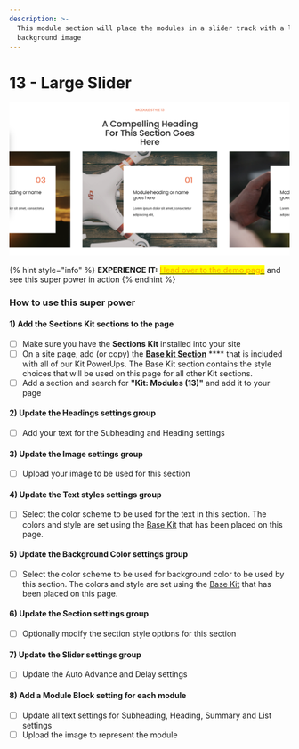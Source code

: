 ```yaml
---
description: >-
  This module section will place the modules in a slider track with a large
  background image
---
```


# 13 - Large Slider

![](<../../../.gitbook/assets/Screen Shot 2022-01-16 at 9.46.33 AM.png>)

{% hint style="info" %}
**EXPERIENCE IT:** [<mark style="color:orange;">Head over to the demo page</mark>](https://powerupkit.thinkific.com/pages/modules) and see this super power in action
{% endhint %}



### How to use this super power

#### 1) Add the Sections Kit sections to the page

* [ ] Make sure you have the **Sections Kit** installed into your site
* [ ] On a site page, add (or copy) the [**Base kit Section**](../../kit-common-sections/base-kit.md) **** that is included with all of our Kit PowerUps. The Base Kit section contains the style choices that will be used on this page for all other Kit sections.&#x20;
* [ ] Add a section and search for **"Kit: Modules (13)"** and add it to your page

#### 2) Update the Headings settings group

* [ ] Add your text for the Subheading and Heading settings

#### 3) Update the Image settings group

* [ ] Upload your image to be used for this section

#### 4) Update the Text styles settings group

* [ ] Select the color scheme to be used for the text in this section. The colors and style are set using the [Base Kit](../../kit-common-sections/base-kit.md) that has been placed on this page.

#### 5) Update the Background Color settings group

* [ ] Select the color scheme to be used for background color to be used by this section. The colors and style are set using the [Base Kit](../../kit-common-sections/base-kit.md) that has been placed on this page.

#### 6) Update the Section settings group

* [ ] Optionally modify the section style options for this section

#### 7) Update the Slider settings group

* [ ] Update the Auto Advance and Delay settings

#### 8) Add a Module Block setting for each module

* [ ] Update all text settings for Subheading, Heading, Summary and List settings
* [ ] Upload the image to represent the module

